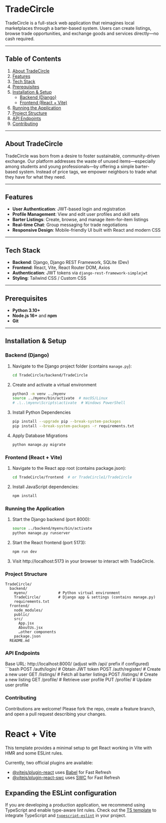 # TradeCircle

TradeCircle is a full-stack web application that reimagines local marketplaces through a barter-based system. Users can create listings, browse trade opportunities, and exchange goods and services directly—no cash required.

---

## Table of Contents
1. [About TradeCircle](#about-tradecircle)  
2. [Features](#features)  
3. [Tech Stack](#tech-stack)  
4. [Prerequisites](#prerequisites)  
5. [Installation & Setup](#installation--setup)  
    - [Backend (Django)](#backend-django)  
    - [Frontend (React + Vite)](#frontend-react--vite)  
6. [Running the Application](#running-the-application)  
7. [Project Structure](#project-structure)  
8. [API Endpoints](#api-endpoints)  
9. [Contributing](#contributing)  
---

## About TradeCircle

TradeCircle was born from a desire to foster sustainable, community-driven exchange. Our platform addresses the waste of unused items—especially among students and young professionals—by offering a simple barter-based system. Instead of price tags, we empower neighbors to trade what they have for what they need.

---

## Features

- **User Authentication**: JWT-based login and registration  
- **Profile Management**: View and edit user profiles and skill sets  
- **Barter Listings**: Create, browse, and manage item-for-item listings  
- **Real-time Chat**: Group messaging for trade negotiations  
- **Responsive Design**: Mobile-friendly UI built with React and modern CSS  

---

## Tech Stack

- **Backend**: Django, Django REST Framework, SQLite (Dev)  
- **Frontend**: React, Vite, React Router DOM, Axios  
- **Authentication**: JWT tokens via `django-rest-framework-simplejwt`  
- **Styling**: Tailwind CSS / Custom CSS  

---

## Prerequisites

- **Python 3.10+**  
- **Node.js 16+** and **npm**  
- **Git**  

---

## Installation & Setup

### Backend (Django)

1. Navigate to the Django project folder (contains `manage.py`):  
   ```bash
   cd TradeCircle/backend/TradeCircle

2. Create and activate a virtual environment
    ```bash
    python3 -m venv ../myenv
    source ../myenv/bin/activate  # macOS/Linux
    # .\..\myenv\Scripts\activate  # Windows PowerShell

3. Install Python Dependencies
    ```bash
    pip install --upgrade pip --break-system-packages
    pip install --break-system-packages -r requirements.txt

4. Apply Database Migrations
    ```bash
    python manage.py migrate

### Frontend (React + Vite)
1.  Navigate to the React app root (contains package.json):
    ```bash
    cd TradeCircle/frontend  # or TradeCircle1/TradeCircle

2.  Install JavaScript dependencies:
    ```bash
    npm install

### Running the Application
1.  Start the Django backend (port 8000):
    ```bash
    source ../backend/myenv/bin/activate
    python manage.py runserver

2.  Start the React frontend (port 5173):
    ```bash
    npm run dev

3.  Visit http://localhost:5173 in your browser to interact with TradeCircle.

### Project Structure

```plaintext
TradeCircle/
  backend/
    myenv/              # Python virtual environment
    TradeCircle/        # Django app & settings (contains manage.py)
    requirements.txt
  frontend/
    node_modules/
    public/
    src/
      App.jsx
      AboutUs.jsx
      …other components
    package.json
  README.md
```

### API Endpoints

Base URL: http://localhost:8000/ (adjust with /api/ prefix if configured)
    ```bash
    POST   /auth/login/        # Obtain JWT token
    POST   /auth/register/     # Create a new user
    GET    /listings/          # Fetch all barter listings
    POST   /listings/          # Create a new listing
    GET    /profile/           # Retrieve user profile
    PUT    /profile/           # Update user profile

### Contributing 
Contributions are welcome! Please fork the repo, create a feature branch, and open a pull request describing your changes.

# React + Vite

This template provides a minimal setup to get React working in Vite with HMR and some ESLint rules.

Currently, two official plugins are available:

- [@vitejs/plugin-react](https://github.com/vitejs/vite-plugin-react/blob/main/packages/plugin-react/README.md) uses [Babel](https://babeljs.io/) for Fast Refresh
- [@vitejs/plugin-react-swc](https://github.com/vitejs/vite-plugin-react-swc) uses [SWC](https://swc.rs/) for Fast Refresh

## Expanding the ESLint configuration

If you are developing a production application, we recommend using TypeScript and enable type-aware lint rules. Check out the [TS template](https://github.com/vitejs/vite/tree/main/packages/create-vite/template-react-ts) to integrate TypeScript and [`typescript-eslint`](https://typescript-eslint.io) in your project.
